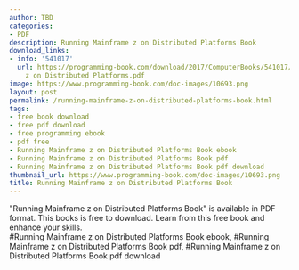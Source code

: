 ```yaml
---
author: TBD
categories:
- PDF
description: Running Mainframe z on Distributed Platforms Book
download_links:
- info: '541017'
  url: https://programming-book.com/download/2017/ComputerBooks/541017/Running Mainframe
    z on Distributed Platforms.pdf
image: https://www.programming-book.com/doc-images/10693.png
layout: post
permalink: /running-mainframe-z-on-distributed-platforms-book.html
tags:
- free book download
- free pdf download
- free programming ebook
- pdf free
- Running Mainframe z on Distributed Platforms Book ebook
- Running Mainframe z on Distributed Platforms Book pdf
- Running Mainframe z on Distributed Platforms Book pdf download
thumbnail_url: https://www.programming-book.com/doc-images/10693.png
title: Running Mainframe z on Distributed Platforms Book
---
```


 
<div class="item-desc text-justify">
  "Running Mainframe z on Distributed Platforms Book" is available in PDF format. This books is free to download. Learn from this free book and enhance your skills.
  <br>
  #Running Mainframe z on Distributed Platforms Book ebook, #Running Mainframe z on Distributed Platforms Book pdf, #Running Mainframe z on Distributed Platforms Book pdf download
</div>